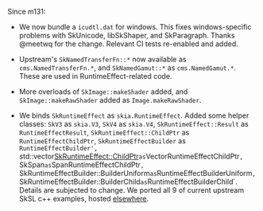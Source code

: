 Since m131:

- We now bundle a `icudtl.dat` for windows. This fixes windows-specific problems
  with SkUnicode, libSkShaper, and SkParagraph. Thanks @meetwq for the change.
  Relevant CI tests re-enabled and added.

- Upstream's `SkNamedTransferFn::*` now available as `cms.NamedTransferFn.*`,
  and `SkNamedGamut::*` as `cms.NamedGamut.*`. These are used in RuntimeEffect-related
  code.

- More overloads of `SkImage::makeShader` added, and `SkImage::makeRawShader` added
  as `Image.makeRawShader`.

- We binds `SkRuntimeEffect` as `skia.RuntimeEffect`. Added some helper classes:
  `SkV3` as `skia.V3`, `SkV4` as `skia.V4`, 
  `SkRuntimeEffect::Result` as `RuntimeEffectResult`, 
  `SkRuntimeEffect::ChildPtr` as `RuntimeEffectChildPtr`,
  `SkRuntimeEffectBuilder` as `RuntimeEffectBuilder',
  `std::vector<SkRuntimeEffect::ChildPtr>` as `VectorRuntimeEffectChildPtr`,
  `SkSpan<const SkRuntimeEffect::ChildPtr>` as `SpanRuntimeEffectChildPtr`,
  `SkRuntimeEffectBuilder::BuilderUniform` as `RuntimeEffectBuilderUniform`,
  `SkRuntimeEffectBuilder::BuilderChild` as `RuntimeEffectBuilderChild`.
  Details are subjected to change. We ported all 9 of current upstream SkSL c++ examples,
  hosted [elsewhere](https://github.com/HinTak/skia-python-examples/).